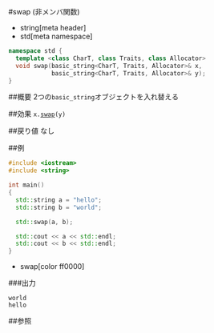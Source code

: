 #swap (非メンバ関数)
* string[meta header]
* std[meta namespace]

```cpp
namespace std {
  template <class CharT, class Traits, class Allocator>
  void swap(basic_string<CharT, Traits, Allocator>& x,
            basic_string<CharT, Traits, Allocator>& y);
}
```

##概要
2つの`basic_string`オブジェクトを入れ替える


##効果
`x.`[`swap`](./swap.md)`(y)`


##戻り値
なし


##例
```cpp
#include <iostream>
#include <string>

int main()
{
  std::string a = "hello";
  std::string b = "world";

  std::swap(a, b);

  std::cout << a << std::endl;
  std::cout << b << std::endl;
}
```
* swap[color ff0000]

###出力
```
world
hello
```

##参照


